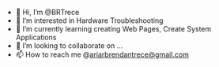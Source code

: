 - 👋 Hi, I’m @BRTrece
- 👀 I’m interested in Hardware Troubleshooting
- 🌱 I’m currently learning creating Web Pages, Create System Applications
- 💞️ I’m looking to collaborate on ...
- 📫 How to reach me @ariarbrendantrece@gmail.com

<!---
BRTrece/BRTrece is a ✨ special ✨ repository because its `README.md` (this file) appears on your GitHub profile.
You can click the Preview link to take a look at your changes.
--->
